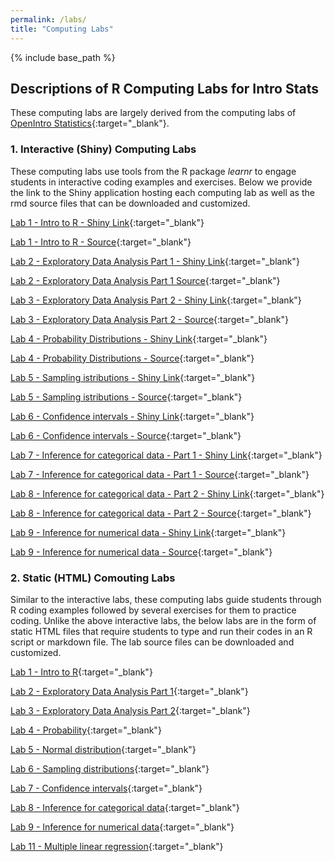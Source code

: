 ```yaml
---
permalink: /labs/
title: "Computing Labs"
---
```


{% include base_path %}

## Descriptions of R Computing Labs for Intro Stats

These computing labs are largely derived from the computing labs of [OpenIntro Statistics](https://www.openintro.org/book/os/){:target="_blank"}.

### 1. Interactive (Shiny) Computing Labs

These computing labs use tools from the R package _learnr_ to engage students in interactive coding examples and exercises. Below we provide the link to the Shiny application hosting each computing lab as well as the rmd source files that can be downloaded and customized. 

[Lab 1 - Intro to R - Shiny Link](https://introtostatncat.shinyapps.io/CL1_intro_to_r/){:target="_blank"}

[Lab 1 - Intro to R - Source](https://github.com/IntroToStatNCAT/IntroToStatNCAT.github.io/tree/main/files/Labs/InteractiveLabs/CL1_intro_to_r){:target="_blank"}

[Lab 2 - Exploratory Data Analysis Part  1 - Shiny Link](https://introtostatncat.shinyapps.io/CL2_Exploratory_Data_Analysis/){:target="_blank"}

[Lab 2 - Exploratory Data Analysis Part 1 Source](https://github.com/IntroToStatNCAT/IntroToStatNCAT.github.io/tree/main/files/Labs/InteractiveLabs/CL2_Exploratory_Data_Analysis){:target="_blank"}

[Lab 3 - Exploratory Data Analysis Part 2 - Shiny Link](https://introtostatncat.shinyapps.io/CL3_Exploratory_Data_Analysis_PartII/){:target="_blank"}

[Lab 3 - Exploratory Data Analysis Part 2 - Source](https://github.com/IntroToStatNCAT/IntroToStatNCAT.github.io/tree/main/files/Labs/InteractiveLabs/CL3_Exploratory_Data_Analysis_PartII){:target="_blank"}

[Lab 4 - Probability Distributions - Shiny Link](https://introtostatncat.shinyapps.io/CL4_Prob_Dist/){:target="_blank"}

[Lab 4 - Probability Distributions - Source](https://github.com/IntroToStatNCAT/IntroToStatNCAT.github.io/tree/main/files/Labs/InteractiveLabs/CL4_Probability_Distributions){:target="_blank"}

[Lab 5 - Sampling istributions - Shiny Link](https://introtostatncat.shinyapps.io/CL5_Sampling_Distribution/){:target="_blank"}

[Lab 5 - Sampling istributions - Source](https://github.com/IntroToStatNCAT/IntroToStatNCAT.github.io/tree/main/files/Labs/InteractiveLabs/CL5_Sampling_Distributions){:target="_blank"}

[Lab 6 - Confidence intervals - Shiny Link](https://introtostatncat.shinyapps.io/CL6_Confidence_Int/){:target="_blank"}

[Lab 6 - Confidence intervals - Source](https://github.com/IntroToStatNCAT/IntroToStatNCAT.github.io/tree/main/files/Labs/InteractiveLabs/CL6_Confidence_Intervals){:target="_blank"}

[Lab 7 - Inference for categorical data - Part 1 - Shiny Link](https://introtostatncat.shinyapps.io/CL7_Inference_Categorical/){:target="_blank"}

[Lab 7 - Inference for categorical data - Part 1 - Source](https://github.com/IntroToStatNCAT/IntroToStatNCAT.github.io/tree/main/files/Labs/InteractiveLabs/CL7_Inference_Categorical_Data){:target="_blank"}

[Lab 8 - Inference for categorical data - Part 2 - Shiny Link](https://introtostatncat.shinyapps.io/CL7b_Inference_Categorical_Data/){:target="_blank"}

[Lab 8 - Inference for categorical data - Part 2 - Source](https://github.com/IntroToStatNCAT/IntroToStatNCAT.github.io/tree/main/files/Labs/InteractiveLabs/CL7b_Inference_Categorical_Data){:target="_blank"}

[Lab 9 - Inference for numerical data - Shiny Link](https://introtostatncat.shinyapps.io/CL8_Inference_Numerical_Data/){:target="_blank"}

[Lab 9 - Inference for numerical data - Source](https://github.com/IntroToStatNCAT/IntroToStatNCAT.github.io/tree/main/files/Labs/InteractiveLabs/CL8_Inference_Numerical_Data){:target="_blank"}

### 2. Static (HTML) Comouting Labs

Similar to the interactive labs, these computing labs guide students through R coding examples followed by several exercises for them to practice coding. Unlike the above interactive labs, the below labs are in the form of static HTML files that require students to type and run their codes in an R script or markdown file. The lab source files can be downloaded and customized. 

[Lab 1 - Intro to R](https://github.com/IntroToStatNCAT/IntroToStatNCAT.github.io/tree/main/files/Labs/StaticLabs/01_intro_to_r){:target="_blank"}

[Lab 2 - Exploratory Data Analysis Part 1](https://github.com/IntroToStatNCAT/IntroToStatNCAT.github.io/tree/main/files/Labs/StaticLabs/02a_Exploratory_Data_Analysis_PartI){:target="_blank"}

[Lab 3 - Exploratory Data Analysis Part 2](https://github.com/IntroToStatNCAT/IntroToStatNCAT.github.io/tree/main/files/Labs/StaticLabs/02b_Exploratory_Data_Analysis_PartII){:target="_blank"}

[Lab 4 - Probability](https://github.com/IntroToStatNCAT/IntroToStatNCAT.github.io/tree/main/files/Labs/StaticLabs/03_probability){:target="_blank"}

[Lab 5 - Normal distribution](https://github.com/IntroToStatNCAT/IntroToStatNCAT.github.io/tree/main/files/Labs/StaticLabs/04_normal_distribution){:target="_blank"}

[Lab 6 - Sampling distributions](https://github.com/IntroToStatNCAT/IntroToStatNCAT.github.io/tree/main/files/Labs/StaticLabs/05a_sampling_distributions){:target="_blank"}

[Lab 7 - Confidence intervals](https://github.com/IntroToStatNCAT/IntroToStatNCAT.github.io/tree/main/files/Labs/StaticLabs/05b_confidence_intervals){:target="_blank"}

[Lab 8 - Inference for categorical data](https://github.com/IntroToStatNCAT/IntroToStatNCAT.github.io/tree/main/files/Labs/StaticLabs/06_inf_for_categorical_data){:target="_blank"}

[Lab 9 - Inference for numerical data](https://github.com/IntroToStatNCAT/IntroToStatNCAT.github.io/tree/main/files/Labs/StaticLabs/07_inf_for_numerical_data){:target="_blank"}

[Lab 11 - Multiple linear regression](https://github.com/IntroToStatNCAT/IntroToStatNCAT.github.io/tree/main/files/Labs/StaticLabs/09_multiple_regression){:target="_blank"}